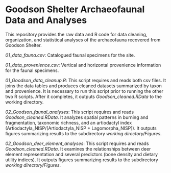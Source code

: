 # Goodson Shelter Archaeofaunal Data and Analyses

This repository provides the raw data and R code for data cleaning, organization, and statistical analyses of the archaeofauna recovered from Goodson Shelter.

<i>01_data_fauna.csv</i>: Catalogued faunal specimens for the site.

<i>01_data_provenience.csv</i>: Vertical and horizontal provenience information for the faunal specimens.


<i>01_Goodson_data_cleanup.R</i>: This script requires and reads both csv files. It joins the data tables and produces cleaned datasets summarized by taxon and provenience. It is necessary to run this script prior to running the other two R scripts. After it completes, it outputs <i>Goodson_cleaned.RData</i> to the working directory.

<i>02_Goodson_faunal_analyses</i>: This script requires and reads <i>Goodson_cleaned.RData</i>. It analyzes spatial patterns in burning and fragmentation, taxonomic richness, and an artiodactyl index (Artiodactyla_NISP/[Artiodactyla_NISP + Lagomorpha_NISP]). It outputs figures summarizing results to the subdirectory <i>working directory/Figures</i>.

<i>02_Goodson_deer_element_analyses</i>: This script requires and reads <i>Goodson_cleaned.RData</i>. It examines the relationships between deer element representation and several predictors (bone density and dietary utility indices). It outputs figures summarizing results to the subdirectory <i>working directory/Figures</i>.
